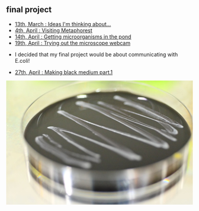 ## final project

- [13th, March : Ideas I'm thinking about...](0313/index.md)
- [4th, April : Visiting Metaphorest](../docs/week6/1/d/index.md)
- [14th, April : Getting microorganisms in the pond](0414/index.md)
- [19th, April : Trying out the microscope webcam](0419/index.md)

* I decided that my final project would be about communicating with E.coli!

- [27th, April : Making black medium part.1](0427/index.md)


<img alt="img" src="images/IMG_4673.jpeg">